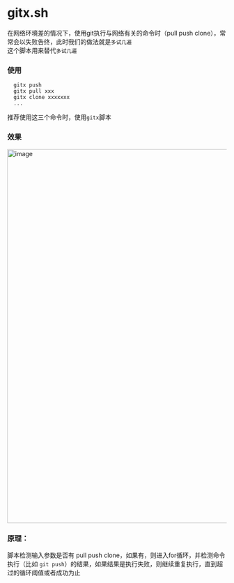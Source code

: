 # gitx.sh
在网络环境差的情况下，使用git执行与网络有关的命令时（pull push clone），常常会以失败告终，此时我们的做法就是```多试几遍```<br>
这个脚本用来替代```多试几遍```

### 使用
```
  gitx push
  gitx pull xxx
  gitx clone xxxxxxx
  ...
```
推荐使用这三个命令时，使用```gitx```脚本

### 效果
<img width="858" alt="image" src="https://github.com/Carbs0126/gitx.sh/assets/14228871/7a51debf-5b91-4c79-b320-7993892af02d">


### 原理：
脚本检测输入参数是否有 pull push clone，如果有，则进入for循环，并检测命令执行（比如 ```git push```）的结果，如果结果是执行失败，则继续重复执行，直到超过的循环阈值或者成功为止
